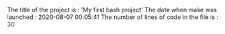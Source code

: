 The title of the project is : 'My first bash project'
The date when make was launched : 2020-08-07 00:05:41
The number of lines of code in the file is : 30
